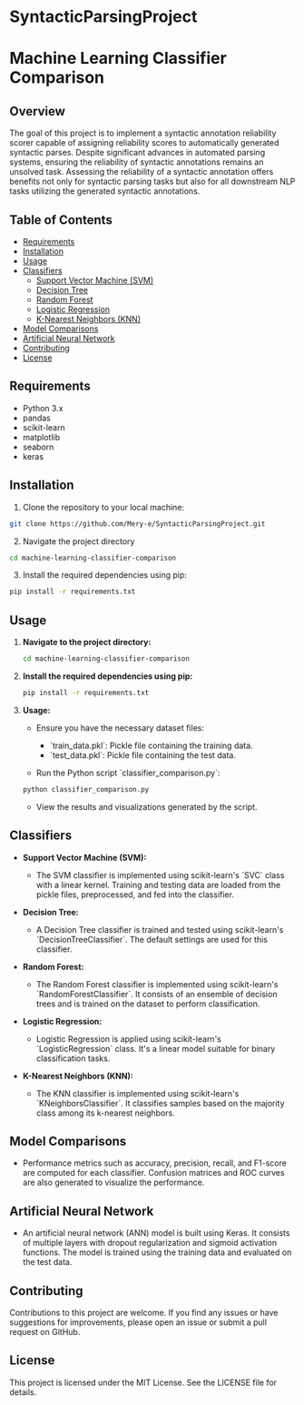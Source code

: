 
# SyntacticParsingProject
# Machine Learning Classifier Comparison

## Overview

The goal of this project is to implement a syntactic annotation reliability scorer capable of assigning reliability scores to automatically generated syntactic parses. Despite significant advances in automated parsing systems, ensuring the reliability of syntactic annotations remains an unsolved task. Assessing the reliability of a syntactic annotation offers benefits not only for syntactic parsing tasks but also for all downstream NLP tasks utilizing the generated syntactic annotations.

## Table of Contents

- [Requirements](#requirements)
- [Installation](#installation)
- [Usage](#usage)
- [Classifiers](#classifiers)
  - [Support Vector Machine (SVM)](#support-vector-machine-svm)
  - [Decision Tree](#decision-tree)
  - [Random Forest](#random-forest)
  - [Logistic Regression](#logistic-regression)
  - [K-Nearest Neighbors (KNN)](#k-nearest-neighbors-knn)
- [Model Comparisons](#model-comparisons)
- [Artificial Neural Network](#artificial-neural-network)
- [Contributing](#contributing)
- [License](#license)

## Requirements

- Python 3.x
- pandas
- scikit-learn
- matplotlib
- seaborn
- keras

## Installation

1. Clone the repository to your local machine:

```bash
git clone https://github.com/Mery-e/SyntacticParsingProject.git
```

2. Navigate the project directory

```bash
cd machine-learning-classifier-comparison
```

3. Install the required dependencies using pip:

```bash
pip install -r requirements.txt
```

## Usage

1. **Navigate to the project directory:**

    ```bash
    cd machine-learning-classifier-comparison
    ```

2. **Install the required dependencies using pip:**

    ```bash
    pip install -r requirements.txt
    ```

3. **Usage:**

    - Ensure you have the necessary dataset files:
        - \`train_data.pkl\`: Pickle file containing the training data.
        - \`test_data.pkl\`: Pickle file containing the test data.

    - Run the Python script \`classifier_comparison.py\`:

    ```bash
    python classifier_comparison.py
    ```

    - View the results and visualizations generated by the script.

## Classifiers

- **Support Vector Machine (SVM):**
    - The SVM classifier is implemented using scikit-learn's \`SVC\` class with a linear kernel. Training and testing data are loaded from the pickle files, preprocessed, and fed into the classifier.

- **Decision Tree:**
    - A Decision Tree classifier is trained and tested using scikit-learn's \`DecisionTreeClassifier\`. The default settings are used for this classifier.

- **Random Forest:**
    - The Random Forest classifier is implemented using scikit-learn's \`RandomForestClassifier\`. It consists of an ensemble of decision trees and is trained on the dataset to perform classification.

- **Logistic Regression:**
    - Logistic Regression is applied using scikit-learn's \`LogisticRegression\` class. It's a linear model suitable for binary classification tasks.

- **K-Nearest Neighbors (KNN):**
    - The KNN classifier is implemented using scikit-learn's \`KNeighborsClassifier\`. It classifies samples based on the majority class among its k-nearest neighbors.

## Model Comparisons

- Performance metrics such as accuracy, precision, recall, and F1-score are computed for each classifier. Confusion matrices and ROC curves are also generated to visualize the performance.

## Artificial Neural Network

- An artificial neural network (ANN) model is built using Keras. It consists of multiple layers with dropout regularization and sigmoid activation functions. The model is trained using the training data and evaluated on the test data.

## Contributing

Contributions to this project are welcome. If you find any issues or have suggestions for improvements, please open an issue or submit a pull request on GitHub.

## License

This project is licensed under the MIT License. See the LICENSE file for details.
